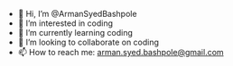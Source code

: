 - 👋 Hi, I’m @ArmanSyedBashpole
- 👀 I’m interested in coding
- 🌱 I’m currently learning coding
- 💞️ I’m looking to collaborate on coding
- 📫 How to reach me: arman.syed.bashpole@gmail.com

<!---
ArmanSyedBashpole/ArmanSyedBashpole is a ✨ special ✨ repository because its `README.md` (this file) appears on your GitHub profile.
You can click the Preview link to take a look at your changes.
--->
